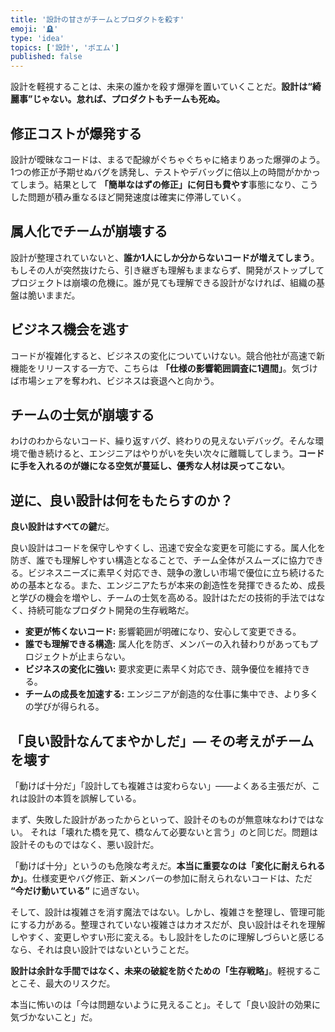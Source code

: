 ```yaml
---
title: '設計の甘さがチームとプロダクトを殺す'
emoji: '🪦'
type: 'idea'
topics: ['設計', 'ポエム']
published: false
---
```


設計を軽視することは、未来の誰かを殺す爆弾を置いていくことだ。**設計は“綺麗事”じゃない。怠れば、プロダクトもチームも死ぬ。**

## 修正コストが爆発する

設計が曖昧なコードは、まるで配線がぐちゃぐちゃに絡まりあった爆弾のよう。1つの修正が予期せぬバグを誘発し、テストやデバッグに倍以上の時間がかかってしまう。結果として **「簡単なはずの修正」に何日も費やす**事態になり、こうした問題が積み重なるほど開発速度は確実に停滞していく。

## 属人化でチームが崩壊する

設計が整理されていないと、**誰か1人にしか分からないコードが増えてしまう**。もしその人が突然抜けたら、引き継ぎも理解もままならず、開発がストップしてプロジェクトは崩壊の危機に。誰が見ても理解できる設計がなければ、組織の基盤は脆いままだ。

## ビジネス機会を逃す

コードが複雑化すると、ビジネスの変化についていけない。競合他社が高速で新機能をリリースする一方で、こちらは **「仕様の影響範囲調査に1週間」**。気づけば市場シェアを奪われ、ビジネスは衰退へと向かう。

## チームの士気が崩壊する

わけのわからないコード、繰り返すバグ、終わりの見えないデバッグ。そんな環境で働き続けると、エンジニアはやりがいを失い次々に離職してしまう。**コードに手を入れるのが嫌になる空気が蔓延し、優秀な人材は戻ってこない**。

## 逆に、良い設計は何をもたらすのか？

**良い設計はすべての鍵**だ。

良い設計はコードを保守しやすくし、迅速で安全な変更を可能にする。属人化を防ぎ、誰でも理解しやすい構造となることで、チーム全体がスムーズに協力できる。ビジネスニーズに素早く対応でき、競争の激しい市場で優位に立ち続けるための基本となる。また、エンジニアたちが本来の創造性を発揮できるため、成長と学びの機会を増やし、チームの士気を高める。設計はただの技術的手法ではなく、持続可能なプロダクト開発の生存戦略だ。

- **変更が怖くないコード:** 影響範囲が明確になり、安心して変更できる。  
- **誰でも理解できる構造:** 属人化を防ぎ、メンバーの入れ替わりがあってもプロジェクトが止まらない。  
- **ビジネスの変化に強い:** 要求変更に素早く対応でき、競争優位を維持できる。  
- **チームの成長を加速する:** エンジニアが創造的な仕事に集中でき、より多くの学びが得られる。

## 「良い設計なんてまやかしだ」— その考えがチームを壊す

「動けば十分だ」「設計しても複雑さは変わらない」——よくある主張だが、これは設計の本質を誤解している。

まず、失敗した設計があったからといって、設計そのものが無意味なわけではない。 それは「壊れた橋を見て、橋なんて必要ないと言う」のと同じだ。問題は設計そのものではなく、悪い設計だ。

「動けば十分」というのも危険な考えだ。**本当に重要なのは「変化に耐えられるか」**。仕様変更やバグ修正、新メンバーの参加に耐えられないコードは、ただ **“今だけ動いている”** に過ぎない。

そして、設計は複雑さを消す魔法ではない。しかし、複雑さを整理し、管理可能にする力がある。整理されていない複雑さはカオスだが、良い設計はそれを理解しやすく、変更しやすい形に変える。もし設計をしたのに理解しづらいと感じるなら、それは良い設計ではないということだ。

**設計は余計な手間ではなく、未来の破綻を防ぐための「生存戦略」**。軽視することこそ、最大のリスクだ。

本当に怖いのは「今は問題ないように見えること」。そして「良い設計の効果に気づかないこと」だ。
